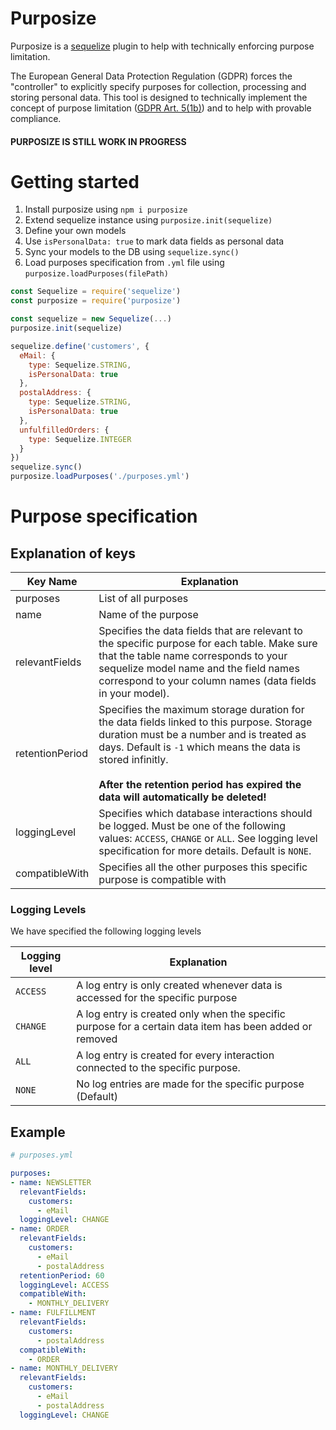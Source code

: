 <!-- # Getting started

1. Install mysql
2. Set user credentials to root and 123456 (or move that from the code to a config file, i like `npm i config`)
3. Create a db called `testdb` using the command line
4. `npm i`
5. `node testApplication` -->

# Purposize

Purposize is a [sequelize](http://docs.sequelizejs.com/) plugin to help with technically enforcing purpose limitation. 

The European General Data Protection Regulation (GDPR) forces the "controller" to explicitly specify purposes for collection, processing and storing personal data. This tool is designed to technically implement the concept of purpose limitation ([GDPR Art. 5(1b)](https://gdpr-info.eu/art-5-gdpr/)) and to help with provable compliance.

#### **PURPOSIZE IS STILL WORK IN PROGRESS**

# Getting started

1. Install purposize using `npm i purposize`
2. Extend sequelize instance using `purposize.init(sequelize)`
3. Define your own models
4. Use `isPersonalData: true` to mark data fields as personal data
5. Sync your models to the DB using `sequelize.sync()`
6. Load purposes specification from `.yml` file using `purposize.loadPurposes(filePath)`

```javascript
const Sequelize = require('sequelize')
const purposize = require('purposize')

const sequelize = new Sequelize(...)
purposize.init(sequelize)

sequelize.define('customers', {
  eMail: {
    type: Sequelize.STRING,
    isPersonalData: true
  },
  postalAddress: {
    type: Sequelize.STRING,
    isPersonalData: true
  },
  unfulfilledOrders: {
    type: Sequelize.INTEGER
  }
})
sequelize.sync()
purposize.loadPurposes('./purposes.yml')

```

# Purpose specification

## Explanation of keys

Key Name | Explanation
--- | ---
purposes | List of all purposes
name | Name of the purpose
relevantFields | Specifies the data fields that are relevant to the specific purpose for each table. Make sure that the table name corresponds to your sequelize model name and the field names correspond to your column names (data fields in your model).
retentionPeriod | Specifies the maximum storage duration for the data fields linked to this purpose. Storage duration must be a number and is treated as days. Default is `-1` which means the data is stored infinitly. <br><br> **After the retention period has expired the data will automatically be deleted!**
loggingLevel | Specifies which database interactions should be logged. Must be one of the following values: `ACCESS`, `CHANGE` or `ALL`. See logging level specification for more details. Default is `NONE`.
compatibleWith | Specifies all the other purposes this specific purpose is compatible with

### Logging Levels

We have specified the following logging levels

Logging level | Explanation
--- | ---
`ACCESS` | A log entry is only created whenever data is accessed for the specific purpose
`CHANGE` | A log entry is created only when the specific purpose for a certain data item has been added or removed 
`ALL` | A log entry is created for every interaction connected to the specific purpose.
`NONE` | No log entries are made for the specific purpose (Default)


## Example
```yaml
# purposes.yml

purposes:
- name: NEWSLETTER
  relevantFields:
    customers:
      - eMail
  loggingLevel: CHANGE
- name: ORDER
  relevantFields:
    customers:
      - eMail
      - postalAddress
  retentionPeriod: 60 
  loggingLevel: ACCESS
  compatibleWith:
    - MONTHLY_DELIVERY
- name: FULFILLMENT
  relevantFields:
    customers:
      - postalAddress
  compatibleWith:
    - ORDER
- name: MONTHLY_DELIVERY
  relevantFields:
    customers:
      - eMail
      - postalAddress
  loggingLevel: CHANGE
```
